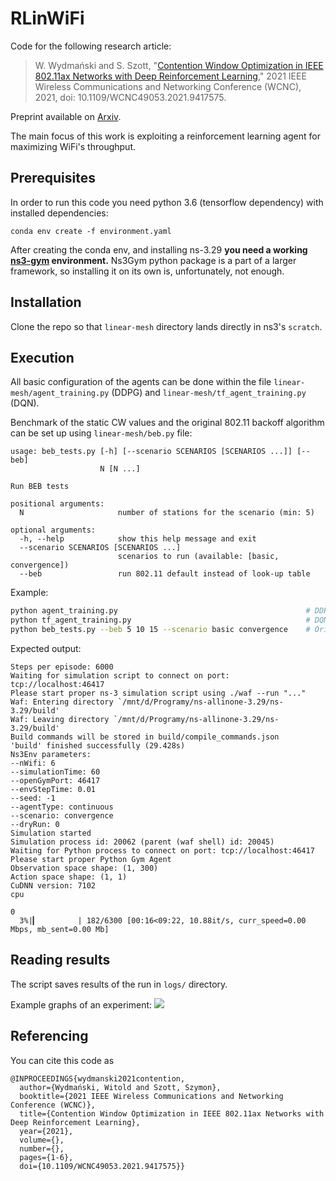 # RLinWiFi
Code for the following research article:

> W. Wydmański and S. Szott, "[Contention Window Optimization in IEEE 802.11ax Networks with Deep Reinforcement Learning](https://ieeexplore.ieee.org/document/9417575)," 2021 IEEE Wireless Communications and Networking Conference (WCNC), 2021, doi: 10.1109/WCNC49053.2021.9417575.

Preprint available on [Arxiv](https://arxiv.org/pdf/2003.01492).

The main focus of this work is exploiting a reinforcement learning agent for maximizing WiFi's throughput.

## Prerequisites
In order to run this code you need python 3.6 (tensorflow dependency) with installed dependencies:
```
conda env create -f environment.yaml
```
After creating the conda env, and installing ns-3.29 **you need a working [ns3-gym](https://github.com/tkn-tub/ns3-gym) environment.** Ns3Gym python package is a part of a larger framework, so installing it on its own is, unfortunately, not enough.


## Installation
Clone the repo so that `linear-mesh` directory lands directly in ns3's `scratch`. 

## Execution
All basic configuration of the agents can be done within the file `linear-mesh/agent_training.py` (DDPG) and `linear-mesh/tf_agent_training.py` (DQN).

Benchmark of the static CW values and the original 802.11 backoff algorithm can be set up using `linear-mesh/beb.py` file:

```
usage: beb_tests.py [-h] [--scenario SCENARIOS [SCENARIOS ...]] [--beb]
                    N [N ...]

Run BEB tests

positional arguments:
  N                     number of stations for the scenario (min: 5)

optional arguments:
  -h, --help            show this help message and exit
  --scenario SCENARIOS [SCENARIOS ...]
                        scenarios to run (available: [basic, convergence])
  --beb                 run 802.11 default instead of look-up table
```

Example:
```bash
python agent_training.py                                          # DDPG agent
python tf_agent_training.py                                       # DQN agent
python beb_tests.py --beb 5 10 15 --scenario basic convergence    # Original 802.11 backoff
```

Expected output:
```
Steps per episode: 6000
Waiting for simulation script to connect on port: tcp://localhost:46417
Please start proper ns-3 simulation script using ./waf --run "..."
Waf: Entering directory `/mnt/d/Programy/ns-allinone-3.29/ns-3.29/build'
Waf: Leaving directory `/mnt/d/Programy/ns-allinone-3.29/ns-3.29/build'
Build commands will be stored in build/compile_commands.json
'build' finished successfully (29.428s)
Ns3Env parameters:
--nWifi: 6
--simulationTime: 60
--openGymPort: 46417
--envStepTime: 0.01
--seed: -1
--agentType: continuous
--scenario: convergence
--dryRun: 0
Simulation started
Simulation process id: 20062 (parent (waf shell) id: 20045)
Waiting for Python process to connect on port: tcp://localhost:46417
Please start proper Python Gym Agent
Observation space shape: (1, 300)
Action space shape: (1, 1)
CuDNN version: 7102
cpu

0
  3%|▎         | 182/6300 [00:16<09:22, 10.88it/s, curr_speed=0.00 Mbps, mb_sent=0.00 Mb]
```

## Reading results
The script saves results of the run in `logs/` directory.

Example graphs of an experiment:
![](https://i.imgur.com/g8hiAz9.png)

## Referencing
You can cite this code as 

```
@INPROCEEDINGS{wydmanski2021contention,
  author={Wydmański, Witold and Szott, Szymon},
  booktitle={2021 IEEE Wireless Communications and Networking Conference (WCNC)}, 
  title={Contention Window Optimization in IEEE 802.11ax Networks with Deep Reinforcement Learning}, 
  year={2021},
  volume={},
  number={},
  pages={1-6},
  doi={10.1109/WCNC49053.2021.9417575}}

```
